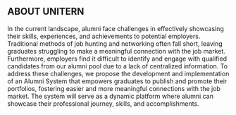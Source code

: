 ## ABOUT UNITERN
In the current landscape, alumni face challenges in effectively showcasing their skills, experiences, and achievements to potential employers. Traditional methods of job
hunting and networking often fall short, leaving graduates struggling to make a meaningful connection with the job market. Furthermore, employers find it difficult to identify and engage with qualified candidates from our alumni pool due to a lack of centralized information.
To address these challenges, we propose the development and implementation of an Alumni
System that empowers graduates to publish and promote their portfolios, fostering easier and
more meaningful connections with the job market. The system will serve as a dynamic platform
where alumni can showcase their professional journey, skills, and accomplishments.
